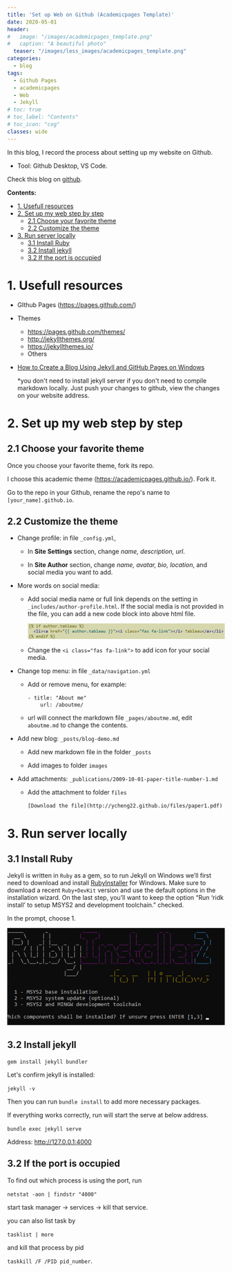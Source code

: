 ```yaml
---
title: 'Set up Web on Github (Academicpages Template)'
date: 2020-05-01
header:
#   image: "/images/academicpages_template.png"
#   caption: "A beautiful photo"
  teaser: "/images/less_images/academicpages_template.png"
categories:
  - blog
tags:
  - Github Pages
  - academicpages
  - Web
  - Jekyll
# toc: true
# toc_label: "Contents"
# toc_icon: "cog"
classes: wide
---
```


In this blog, I record the process about setting up my website on Github.

* Tool: Github Desktop, VS Code.

Check this blog on [github](https://github.com/ycheng22/ycheng22.github.io/blob/main/_posts/2020-05-01-set_up_web_on_Github.md).

**Contents:**
- [1. Usefull resources](#1-usefull-resources)
- [2. Set up my web step by step](#2-set-up-my-web-step-by-step)
  - [2.1 Choose your favorite theme](#21-choose-your-favorite-theme)
  - [2.2 Customize the theme](#22-customize-the-theme)
- [3. Run server locally](#3-run-server-locally)
  - [3.1 Install Ruby](#31-install-ruby)
  - [3.2 Install jekyll](#32-install-jekyll)
  - [3.2 If the port is occupied](#32-if-the-port-is-occupied)

# 1. Usefull resources

- GIthub Pages (https://pages.github.com/)
- Themes
    - https://pages.github.com/themes/
    - http://jekyllthemes.org/
    - https://jekyllthemes.io/
    - Others 
- [How to Create a Blog Using Jekyll and GitHub Pages on Windows](https://www.kiltandcode.com/2020/04/30/how-to-create-a-blog-using-jekyll-and-github-pages-on-windows/)

    *you don't need to install jekyll server if you don't need to compile markdown locally. Just push your changes to github, view the changes on your website address.
    

# 2. Set up my web step by step

## 2.1 Choose your favorite theme

Once you choose your favorite theme, fork its repo.   

I choose this academic theme (https://academicpages.github.io/). Fork it. 

Go to the repo in your Github, rename the repo's name to ``[your_name].github.io``.

## 2.2 Customize the theme

- Change profile: in file `_config.yml`, 

    * In **Site Settings** section, change *name, description, url*.

    * In **Site Author** section, change *name, avatar, bio, location*, and social media you want to add. 

- More words on social media: 

    * Add social media name or full link depends on the setting in `_includes/author-profile.html`.
    If the social media is not provided in the file, you can add a new code block into above html file.
    
        ![name](/images/less_images/web_social.png)
    
    * Change the `<i class="fas fa-link">` to add icon for your social media.
    
- Change top menu: in file `_data/navigation.yml`
    
    * Add or remove menu, for example:
    
        ```
        - title: "About me"
            url: /aboutme/
        ```
    * url will connect the markdown file `_pages/aboutme.md`, edit `aboutme.md` to change the contents. 

- Add new blog: `_posts/blog-demo.md`
    
    * Add new markdown file in the folder `_posts`
    
    * Add images to folder `images`
    
- Add attachments: `_publications/2009-10-01-paper-title-number-1.md`
    
    * Add the attachment to folder `files`
        ```
        [Download the file](http://ycheng22.github.io/files/paper1.pdf)
        ```

# 3. Run server locally

## 3.1 Install Ruby
Jekyll is written in `Ruby` as a gem, so to run Jekyll on Windows we’ll first need to download and install [RubyInstaller](https://rubyinstaller.org/) for Windows. Make sure to download a recent `Ruby+DevKit` version and use the default options in the installation wizard. On the last step, you’ll want to keep the option “Run ‘ridk install’ to setup MSYS2 and development toolchain.” checked.

In the prompt, choose 1.

![name](/images/less_images/ruby_msys2.png)

## 3.2 Install jekyll

`gem install jekyll bundler`

Let's confirm jekyll is installed:

`jekyll -v`

Then you can run `bundle install` to add more necessary packages.

If everything works correctly, run will start the serve at below address. 

`bundle exec jekyll serve`

Address: <http://127.0.0.1:4000>

## 3.2 If the port is occupied

To find out which process is using the port, run 

`netstat -aon | findstr "4000"` 

start task manager -> services -> kill that service. 

you can also list task by 

`tasklist | more`

and kill that process by pid 

`taskkill /F /PID pid_number`.
